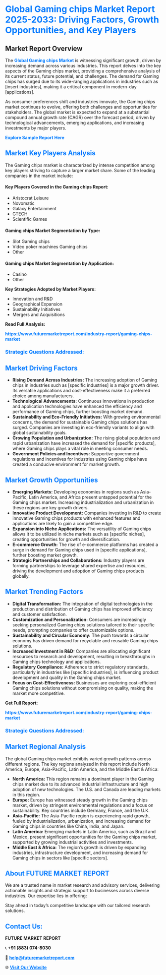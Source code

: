 <h1 style="color: #007BFF;">Global Gaming chips Market Report 2025-2033: Driving Factors, Growth Opportunities, and Key Players</h1>

<section id="overview">
<h2>Market Report Overview</h2>
<p>The <a href="https://www.futuremarketreport.com/industry-report/gaming-chips-market" style="color: #007BFF; text-decoration: none;"><strong>Global Gaming chips Market</strong></a> is witnessing significant growth, driven by increasing demand across various industries. This report delves into the key aspects of the Gaming chips market, providing a comprehensive analysis of its current status, future potential, and challenges. The demand for Gaming chips has surged due to its wide-ranging applications in industries such as [insert industries], making it a critical component in modern-day [applications].</p>
<p>As consumer preferences shift and industries innovate, the Gaming chips market continues to evolve, offering both challenges and opportunities for stakeholders. The global market is expected to expand at a substantial compound annual growth rate (CAGR) over the forecast period, driven by technological advancements, emerging applications, and increasing investments by major players.</p>
</section>

<section id="overview">
<p><a href="https://www.futuremarketreport.com/request-sample/reportId=43369" style="color: #007BFF; text-decoration: none;"><strong>Explore Sample Report Here</strong></a></p>
</section>

<section id="key-players">
<h2 style="color: #007BFF;">Market Key Players Analysis</h2>
<p>The Gaming chips market is characterized by intense competition among key players striving to capture a larger market share. Some of the leading companies in the market include:</p>
<h4>Key Players Covered in the Gaming chips Report:</h4>
<ul><li>Aristocrat Leisure</li><li>Novomatic</li><li>Galaxy Entertainment</li><li>GTECH</li><li>Scientific Games</li></ul>
<h4>Gaming chips Market Segmentation by Type:</h4>
<ul><li>Slot Gaming chips</li><li>Video poker machines Gaming chips</li><li>Other</li></ul>

<h4>Gaming chips Market Segmentation by Application:</h4>
<ul><li>Casino</li><li>Other</li></ul>
<p><strong>Key Strategies Adopted by Market Players:</strong></p>
<ul>
<li>Innovation and R&D</li>
<li>Geographical Expansion</li>
<li>Sustainability Initiatives</li>
<li>Mergers and Acquisitions</li>
</ul>
</section>

<section>
<p><strong>Read Full Analysis: </strong></p><a href="https://www.futuremarketreport.com/industry-report/gaming-chips-market" style="color: #007BFF; text-decoration: none;"><strong>https://www.futuremarketreport.com/industry-report/gaming-chips-market</strong></a>
<h3 style="color: #007BFF;">Strategic Questions Addressed:</h3>
</section>

<section id="driving-factors">
<h2 style="color: #007BFF;">Market Driving Factors</h2>
<ul>
<li><strong>Rising Demand Across Industries:</strong> The increasing adoption of Gaming chips in industries such as [specific industries] is a major growth driver. Its versatile applications and cost-effectiveness make it a preferred choice among manufacturers.</li>
<li><strong>Technological Advancements:</strong> Continuous innovations in production and application technologies have enhanced the efficiency and performance of Gaming chips, further boosting market demand.</li>
<li><strong>Sustainability and Eco-Friendly Initiatives:</strong> With growing environmental concerns, the demand for sustainable Gaming chips solutions has surged. Companies are investing in eco-friendly variants to align with global sustainability goals.</li>
<li><strong>Growing Population and Urbanization:</strong> The rising global population and rapid urbanization have increased the demand for [specific products], where Gaming chips plays a vital role in meeting consumer needs.</li>
<li><strong>Government Policies and Incentives:</strong> Supportive government regulations and incentives for industries using Gaming chips have created a conducive environment for market growth.</li>
</ul>
</section>

<section id="growth-opportunities">
<h2 style="color: #007BFF;">Market Growth Opportunities</h2>
<ul>
<li><strong>Emerging Markets:</strong> Developing economies in regions such as Asia-Pacific, Latin America, and Africa present untapped potential for the Gaming chips market. Increasing industrialization and urbanization in these regions are key growth drivers.</li>
<li><strong>Innovative Product Development:</strong> Companies investing in R&D to create innovative Gaming chips products with enhanced features and applications are likely to gain a competitive edge.</li>
<li><strong>Expansion into Niche Applications:</strong> The versatility of Gaming chips allows it to be utilized in niche markets such as [specific niches], creating opportunities for growth and diversification.</li>
<li><strong>E-commerce Growth:</strong> The rise of e-commerce platforms has created a surge in demand for Gaming chips used in [specific applications], further boosting market growth.</li>
<li><strong>Strategic Partnerships and Collaborations:</strong> Industry players are forming partnerships to leverage shared expertise and resources, driving the development and adoption of Gaming chips products globally.</li>
</ul>
</section>

<section id="trending-factors">
<h2 style="color: #007BFF;">Market Trending Factors</h2>
<ul>
<li><strong>Digital Transformation:</strong> The integration of digital technologies in the production and distribution of Gaming chips has improved efficiency and customer satisfaction.</li>
<li><strong>Customization and Personalization:</strong> Consumers are increasingly seeking personalized Gaming chips solutions tailored to their specific needs, prompting companies to offer customizable options.</li>
<li><strong>Sustainability and Circular Economy:</strong> The push towards a circular economy has driven demand for recyclable and reusable Gaming chips solutions.</li>
<li><strong>Increased Investment in R&D:</strong> Companies are allocating significant resources to research and development, resulting in breakthroughs in Gaming chips technology and applications.</li>
<li><strong>Regulatory Compliance:</strong> Adherence to strict regulatory standards, particularly in industries like [specific industries], is influencing product development and quality in the Gaming chips market.</li>
<li><strong>Focus on Cost-Effectiveness:</strong> Businesses are exploring cost-efficient Gaming chips solutions without compromising on quality, making the market more competitive.</li>
</ul>
</section>

<section>
<p><strong>Get Full Report: </strong></p><a href="https://www.futuremarketreport.com/industry-report/gaming-chips-market" style="color: #007BFF; text-decoration: none;"><strong>https://www.futuremarketreport.com/industry-report/gaming-chips-market</strong></a>
<h3 style="color: #007BFF;">Strategic Questions Addressed:</h3>
</section>


<section id="regional-analysis">
<h2 style="color: #007BFF;">Market Regional Analysis</h2>
<p>The global Gaming chips market exhibits varied growth patterns across different regions. The key regions analyzed in this report include North America, Europe, Asia-Pacific, Latin America, and the Middle East & Africa:</p>
<ul>
<li><strong>North America:</strong> This region remains a dominant player in the Gaming chips market due to its advanced industrial infrastructure and high adoption of new technologies. The U.S. and Canada are leading markets in this region.</li>
<li><strong>Europe:</strong> Europe has witnessed steady growth in the Gaming chips market, driven by stringent environmental regulations and a focus on sustainability. Key countries include Germany, France, and the U.K.</li>
<li><strong>Asia-Pacific:</strong> The Asia-Pacific region is experiencing rapid growth, fueled by industrialization, urbanization, and increasing demand for Gaming chips in countries like China, India, and Japan.</li>
<li><strong>Latin America:</strong> Emerging markets in Latin America, such as Brazil and Mexico, present significant opportunities for the Gaming chips market, supported by growing industrial activities and investments.</li>
<li><strong>Middle East & Africa:</strong> The region’s growth is driven by expanding industries, infrastructure development, and increasing demand for Gaming chips in sectors like [specific sectors].</li>
</ul>
</section>

<footer>
<h2 style="color: #007BFF;">About FUTURE MARKET REPORT</h2>
<p>We are a trusted name in market research and advisory services, delivering actionable insights and strategic support to businesses across diverse industries. Our expertise lies in offering:</p>

<p>Stay ahead in today’s competitive landscape with our tailored research solutions.</p>

<h2 style="color: #007BFF;">Contact Us:</h2>
<p><strong>FUTURE MARKET REPORT</strong></p>
<p>📞 <strong>+91 (883) 074-8030</strong></p>
<p>📧 <strong><a href="mailto:help@futuremarketreport.com" style="color: #007BFF;">help@futuremarketreport.com</a></strong></p>
<p>🌐 <strong><a href="https://www.futuremarketreport.com/" style="color: #007BFF;">Visit Our Website</a></strong></p>
</footer>